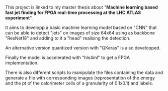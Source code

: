 This project is linked to my master thesis about "__Machine learning based fast jet finding for FPGA real-time processing at the LHC ATLAS experiment__".

It aims to developp a basic machine learning model based on "CNN" that can be able to detect "jets" on images of size 64x64 using as backbone "ResNet18" and adding to it a "head" realising the detection.

An alternative version quantized version with "QKeras" is also developped.

Finally the model is accelerated with "hls4ml" to get a FPGA implementation.

There is also different scripts to manipulate the files containing the data and generate a file with corresponding images (representation of the energy and the pt of the calorimeter cells of a granularity of 0.1x0.1) and labels.
